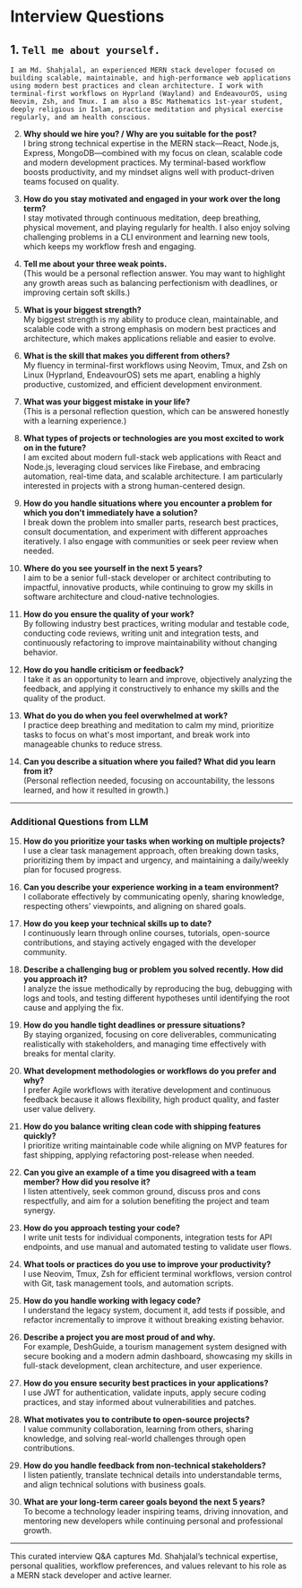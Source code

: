 # Interview Questions

## 1. `Tell me about yourself. `

`I am Md. Shahjalal, an experienced MERN stack developer focused on building scalable, maintainable, and high-performance web applications using modern best practices and clean architecture. I work with terminal-first workflows on Hyprland (Wayland) and EndeavourOS, using Neovim, Zsh, and Tmux. I am also a BSc Mathematics 1st-year student, deeply religious in Islam, practice meditation and physical exercise regularly, and am health conscious.`

2. **Why should we hire you? / Why are you suitable for the post?**  
   I bring strong technical expertise in the MERN stack—React, Node.js, Express, MongoDB—combined with my focus on clean, scalable code and modern development practices. My terminal-based workflow boosts productivity, and my mindset aligns well with product-driven teams focused on quality.

3. **How do you stay motivated and engaged in your work over the long term?**  
   I stay motivated through continuous meditation, deep breathing, physical movement, and playing regularly for health. I also enjoy solving challenging problems in a CLI environment and learning new tools, which keeps my workflow fresh and engaging.

4. **Tell me about your three weak points.**  
   (This would be a personal reflection answer. You may want to highlight any growth areas such as balancing perfectionism with deadlines, or improving certain soft skills.)

5. **What is your biggest strength?**  
   My biggest strength is my ability to produce clean, maintainable, and scalable code with a strong emphasis on modern best practices and architecture, which makes applications reliable and easier to evolve.

6. **What is the skill that makes you different from others?**  
   My fluency in terminal-first workflows using Neovim, Tmux, and Zsh on Linux (Hyprland, EndeavourOS) sets me apart, enabling a highly productive, customized, and efficient development environment.

7. **What was your biggest mistake in your life?**  
   (This is a personal reflection question, which can be answered honestly with a learning experience.)

8. **What types of projects or technologies are you most excited to work on in the future?**  
   I am excited about modern full-stack web applications with React and Node.js, leveraging cloud services like Firebase, and embracing automation, real-time data, and scalable architecture. I am particularly interested in projects with a strong human-centered design.

9. **How do you handle situations where you encounter a problem for which you don't immediately have a solution?**  
   I break down the problem into smaller parts, research best practices, consult documentation, and experiment with different approaches iteratively. I also engage with communities or seek peer review when needed.

10. **Where do you see yourself in the next 5 years?**  
    I aim to be a senior full-stack developer or architect contributing to impactful, innovative products, while continuing to grow my skills in software architecture and cloud-native technologies.

11. **How do you ensure the quality of your work?**  
    By following industry best practices, writing modular and testable code, conducting code reviews, writing unit and integration tests, and continuously refactoring to improve maintainability without changing behavior.

12. **How do you handle criticism or feedback?**  
    I take it as an opportunity to learn and improve, objectively analyzing the feedback, and applying it constructively to enhance my skills and the quality of the product.

13. **What do you do when you feel overwhelmed at work?**  
    I practice deep breathing and meditation to calm my mind, prioritize tasks to focus on what's most important, and break work into manageable chunks to reduce stress.

14. **Can you describe a situation where you failed? What did you learn from it?**  
    (Personal reflection needed, focusing on accountability, the lessons learned, and how it resulted in growth.)

---

### Additional Questions from LLM

15. **How do you prioritize your tasks when working on multiple projects?**  
    I use a clear task management approach, often breaking down tasks, prioritizing them by impact and urgency, and maintaining a daily/weekly plan for focused progress.

16. **Can you describe your experience working in a team environment?**  
    I collaborate effectively by communicating openly, sharing knowledge, respecting others’ viewpoints, and aligning on shared goals.

17. **How do you keep your technical skills up to date?**  
    I continuously learn through online courses, tutorials, open-source contributions, and staying actively engaged with the developer community.

18. **Describe a challenging bug or problem you solved recently. How did you approach it?**  
    I analyze the issue methodically by reproducing the bug, debugging with logs and tools, and testing different hypotheses until identifying the root cause and applying the fix.

19. **How do you handle tight deadlines or pressure situations?**  
    By staying organized, focusing on core deliverables, communicating realistically with stakeholders, and managing time effectively with breaks for mental clarity.

20. **What development methodologies or workflows do you prefer and why?**  
    I prefer Agile workflows with iterative development and continuous feedback because it allows flexibility, high product quality, and faster user value delivery.

21. **How do you balance writing clean code with shipping features quickly?**  
    I prioritize writing maintainable code while aligning on MVP features for fast shipping, applying refactoring post-release when needed.

22. **Can you give an example of a time you disagreed with a team member? How did you resolve it?**  
    I listen attentively, seek common ground, discuss pros and cons respectfully, and aim for a solution benefiting the project and team synergy.

23. **How do you approach testing your code?**  
    I write unit tests for individual components, integration tests for API endpoints, and use manual and automated testing to validate user flows.

24. **What tools or practices do you use to improve your productivity?**  
    I use Neovim, Tmux, Zsh for efficient terminal workflows, version control with Git, task management tools, and automation scripts.

25. **How do you handle working with legacy code?**  
    I understand the legacy system, document it, add tests if possible, and refactor incrementally to improve it without breaking existing behavior.

26. **Describe a project you are most proud of and why.**  
    For example, DeshGuide, a tourism management system designed with secure booking and a modern admin dashboard, showcasing my skills in full-stack development, clean architecture, and user experience.

27. **How do you ensure security best practices in your applications?**  
    I use JWT for authentication, validate inputs, apply secure coding practices, and stay informed about vulnerabilities and patches.

28. **What motivates you to contribute to open-source projects?**  
    I value community collaboration, learning from others, sharing knowledge, and solving real-world challenges through open contributions.

29. **How do you handle feedback from non-technical stakeholders?**  
    I listen patiently, translate technical details into understandable terms, and align technical solutions with business goals.

30. **What are your long-term career goals beyond the next 5 years?**  
    To become a technology leader inspiring teams, driving innovation, and mentoring new developers while continuing personal and professional growth.

---

This curated interview Q&A captures Md. Shahjalal’s technical expertise, personal qualities, workflow preferences, and values relevant to his role as a MERN stack developer and active learner.
